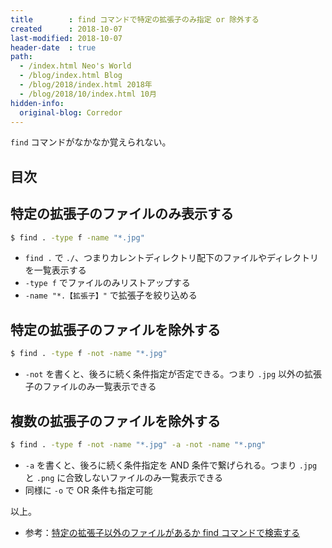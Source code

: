 ```yaml
---
title        : find コマンドで特定の拡張子のみ指定 or 除外する
created      : 2018-10-07
last-modified: 2018-10-07
header-date  : true
path:
  - /index.html Neo's World
  - /blog/index.html Blog
  - /blog/2018/index.html 2018年
  - /blog/2018/10/index.html 10月
hidden-info:
  original-blog: Corredor
---
```


`find` コマンドがなかなか覚えられない。

## 目次

## 特定の拡張子のファイルのみ表示する

```bash
$ find . -type f -name "*.jpg"
```

- `find .` で `./`、つまりカレントディレクトリ配下のファイルやディレクトリを一覧表示する
- `-type f` でファイルのみリストアップする
- `-name "*.【拡張子】"` で拡張子を絞り込める

## 特定の拡張子のファイルを除外する

```bash
$ find . -type f -not -name "*.jpg"
```

- `-not` を書くと、後ろに続く条件指定が否定できる。つまり `.jpg` 以外の拡張子のファイルのみ一覧表示できる

## 複数の拡張子のファイルを除外する

```bash
$ find . -type f -not -name "*.jpg" -a -not -name "*.png"
```

- `-a` を書くと、後ろに続く条件指定を AND 条件で繋げられる。つまり `.jpg` と `.png` に合致しないファイルのみ一覧表示できる
- 同様に `-o` で OR 条件も指定可能

以上。

- 参考：[特定の拡張子以外のファイルがあるか find コマンドで検索する](https://qiita.com/ironsand/items/4d44d9f6e7c95d1d65d9)
